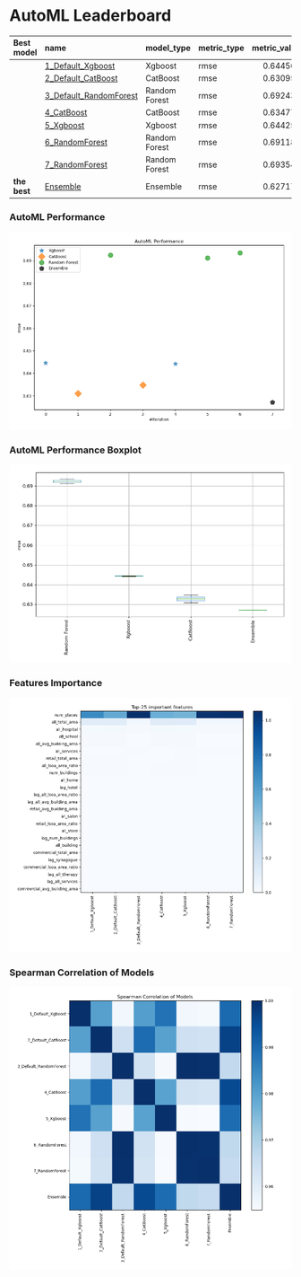 # AutoML Leaderboard

| Best model   | name                                                       | model_type    | metric_type   |   metric_value |   train_time |
|:-------------|:-----------------------------------------------------------|:--------------|:--------------|---------------:|-------------:|
|              | [1_Default_Xgboost](1_Default_Xgboost/README.md)           | Xgboost       | rmse          |       0.644563 |       437.49 |
|              | [2_Default_CatBoost](2_Default_CatBoost/README.md)         | CatBoost      | rmse          |       0.630957 |      1403.35 |
|              | [3_Default_RandomForest](3_Default_RandomForest/README.md) | Random Forest | rmse          |       0.692433 |       406.17 |
|              | [4_CatBoost](4_CatBoost/README.md)                         | CatBoost      | rmse          |       0.634776 |      1320.78 |
|              | [5_Xgboost](5_Xgboost/README.md)                           | Xgboost       | rmse          |       0.644257 |       197.65 |
|              | [6_RandomForest](6_RandomForest/README.md)                 | Random Forest | rmse          |       0.691184 |       280.59 |
|              | [7_RandomForest](7_RandomForest/README.md)                 | Random Forest | rmse          |       0.693548 |      1087.31 |
| **the best** | [Ensemble](Ensemble/README.md)                             | Ensemble      | rmse          |       0.627171 |         0.08 |

### AutoML Performance
![AutoML Performance](ldb_performance.png)

### AutoML Performance Boxplot
![AutoML Performance Boxplot](ldb_performance_boxplot.png)

### Features Importance
![features importance across models](features_heatmap.png)



### Spearman Correlation of Models
![models spearman correlation](correlation_heatmap.png)

